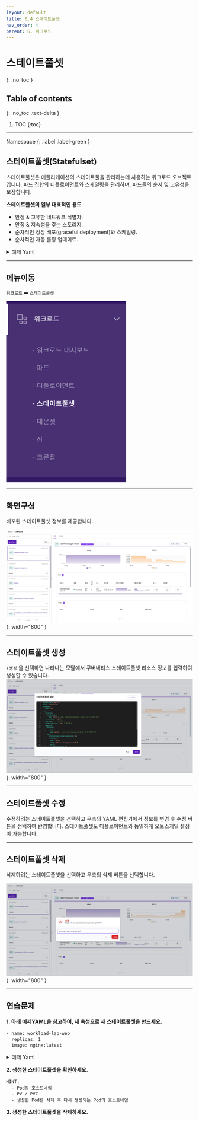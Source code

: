 ```yaml
---
layout: default
title: 6.4 스테이트풀셋
nav_order: 4
parent: 6. 워크로드
---
```


# 스테이트풀셋
{: .no_toc }

## Table of contents
{: .no_toc .text-delta }

1. TOC
{:toc}

---

<div class="code-example" markdown="1">
Namespace
{: .label .label-green }
</div>

## 스테이트풀셋(Statefulset)
스테이트풀셋은 애플리케이션의 스테이트풀을 관리하는데 사용하는 워크로드 오브젝트입니다.
파드 집합의 디플로이먼트와 스케일링을 관리하며, 파드들의 순서 및 고유성을 보장합니다.

**스테이트풀셋의 일부 대표적인 용도**

- 안정 & 고유한 네트워크 식별자.
- 안정 & 지속성을 갖는 스토리지.
- 순차적인 정상 배포(graceful deployment)와 스케일링.
- 순차적인 자동 롤링 업데이트.


<details>
<summary>예제 Yaml</summary>
  
{% highlight yaml %}

apiVersion: apps/v1
kind: StatefulSet
metadata:
  name: web
spec:
  selector:
    matchLabels:
      app: nginx # .spec.template.metadata.labels 와 일치해야 한다
  serviceName: "nginx"
  replicas: 3 # 기본값은 1
  minReadySeconds: 10 # 기본값은 0
  template:
    metadata:
      labels:
        app: nginx # .spec.selector.matchLabels 와 일치해야 한다
    spec:
      terminationGracePeriodSeconds: 10
      containers:
      - name: nginx
        image: k8s.gcr.io/nginx-slim:0.8
        ports:
        - containerPort: 80
          name: web
        volumeMounts:
        - name: www
          mountPath: /usr/share/nginx/html
  volumeClaimTemplates:
  - metadata:
      name: www
    spec:
      accessModes: [ "ReadWriteOnce" ]
      storageClassName: "my-storage-class"
      resources:
        requests:
          storage: 1Gi

    
{% endhighlight %}
   
</details>

---

## 메뉴이동
`워크로드` ➡ `스테이트풀셋`

![wl-sts.png](/assets/images/workload/wl-sts.png)

---

## 화면구성
배포된 스테이트풀셋 정보를 제공합니다.

![wl-015.png](/assets/images/workload/wl-015.png){: width="800" }

---

## 스테이트풀셋 생성
`+생성` 을 선택하면 나타나는 모달에서 쿠버네티스 스테이트풀셋 리소스 정보를 입력하여 생성할 수 있습니다.
![statefulset-create.png](/assets/images/workload/statefulset-create.png){: width="800" }

---

## 스테이트풀셋 수정
수정하려는 스테이트풀셋을 선택하고 우측의 YAML 편집기에서 정보를 변경 후 수정 버튼을 선택하여 반영합니다.
스테이트풀셋도 디플로이먼트와 동일하게 오토스케일 설정이 가능합니다.

---

## 스테이트풀셋 삭제

삭제하려는 스테이트풀셋을 선택하고 우측의 삭제 버튼을 선택합니다.

![statefulset-delete.png](/assets/images/workload/statefulset-delete.png){: width="800" }

---
## 연습문제

**1. 아래 예제YAML을 참고하여, 새 속성으로 새 스테이트풀셋을 만드세요.**

```
- name: workload-lab-web
  replicas: 1
  image: nginx:latest
```

<details>
<summary>예제 Yaml</summary>
  
{% highlight yaml %}
---
apiVersion: apps/v1
kind: StatefulSet
metadata:
  name: nginx
spec:
  selector:
    matchLabels:
      app: nginx
  serviceName: "nginx"
  replicas: 1
  template:
    metadata:
      labels:
        app: nginx
    spec:
      terminationGracePeriodSeconds: 10
      containers:
      - name: nginx
        image: k8s.gcr.io/nginx-slim:0.8
        ports:
        - containerPort: 80
          name: web
        volumeMounts:
        - name: nginx-data
          mountPath: /usr/share/nginx/html
  volumeClaimTemplates:
  - metadata:
      name: nginx-data
    spec:
      accessModes: [ "ReadWriteMany" ]
      storageClassName: accordion-storage
      resources:
        requests:
          storage: 1Gi
    
{% endhighlight %}
   
</details>

**2. 생성한 스테이트풀셋을 확인하세요.**

```
HINT:
  - Pod의 호스트네임
  - PV / PVC
  - 생성한 Pod를 삭제 후 다시 생성되는 Pod의 호스트네임
```

**3. 생성한 스테이트풀셋을 삭제하세요.**